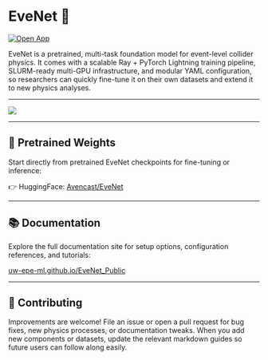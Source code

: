 # EveNet 🌌

[![Open App](https://img.shields.io/badge/Open-Doc-blue?style=for-the-badge)](https://uw-epe-ml.github.io/EveNet_Public/)


EveNet is a pretrained, multi-task foundation model for event-level collider physics. 
It comes with a scalable Ray + PyTorch Lightning training pipeline, SLURM-ready multi-GPU infrastructure, 
and modular YAML configuration, 
so researchers can quickly fine-tune it on their own datasets and extend it to new physics analyses.

---

![](docs/network_summary.png)

---

## 🎯 Pretrained Weights

Start directly from pretrained EveNet checkpoints for fine-tuning or inference:

👉 HuggingFace: [Avencast/EveNet](https://huggingface.co/Avencast/EveNet/tree/main)

---

## 📚 Documentation

Explore the full documentation site for setup options, configuration references, and tutorials:

[uw-epe-ml.github.io/EveNet_Public](https://uw-epe-ml.github.io/EveNet_Public/)

---

## 🤝 Contributing

Improvements are welcome! File an issue or open a pull request for bug fixes, new physics processes, or documentation tweaks.
When you add new components or datasets, update the relevant markdown guides so future users can follow along easily.

